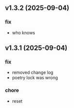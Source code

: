 ## v1.3.2 (2025-09-04)

### fix

- who knows

## v1.3.1 (2025-09-04)

### fix

- removed change log
- poetry lock was wrong

### chore

- reset
